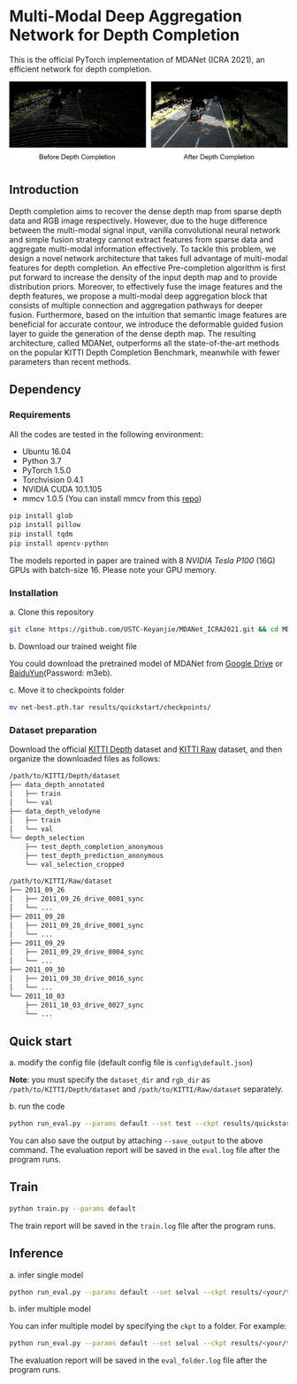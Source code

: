 # Multi-Modal Deep Aggregation Network for Depth Completion

This is the official PyTorch implementation of MDANet (ICRA 2021), an efficient network for depth completion.

![introduction](images\introduction.png)

## Introduction

Depth completion aims to recover the dense depth map from sparse depth data and RGB image respectively. However, due to the huge difference between the multi-modal signal input, vanilla convolutional neural network and simple fusion strategy cannot extract features from sparse data and aggregate multi-modal information effectively. To tackle this problem, we design a novel network architecture that takes full advantage of multi-modal features for depth completion. An effective Pre-completion algorithm is first put forward to increase the density of the input depth map and to provide distribution priors. Moreover, to effectively fuse the image features and the depth features, we propose a multi-modal deep aggregation block that consists of multiple connection and aggregation pathways for deeper fusion. Furthermore, based on the intuition that semantic image features are beneficial for accurate contour, we introduce the deformable guided fusion layer to guide the generation of the dense depth map. The resulting architecture, called MDANet, outperforms all the state-of-the-art methods on the popular KITTI Depth Completion Benchmark, meanwhile with fewer parameters than recent methods. 

## Dependency

### Requirements

All the codes are tested in the following environment:

- Ubuntu 16.04
- Python 3.7
- PyTorch 1.5.0
- Torchvision 0.4.1
- NVIDIA CUDA 10.1.105
- mmcv 1.0.5 (You can install mmcv from this [repo](https://github.com/open-mmlab/mmcv))

```bash
pip install glob
pip install pillow
pip install tqdm
pip install opencv-python
```

The models reported in paper are trained with 8 *NVIDIA Tesla P100* (16G) GPUs with batch-size 16. Please note your GPU memory.

### Installation

a. Clone this repository

```bash
git clone https://github.com/USTC-Keyanjie/MDANet_ICRA2021.git && cd MDANet_ICRA2021
```

b. Download our trained weight file

You could download the pretrained model of MDANet from [Google Drive](https://drive.google.com/file/d/1BV08KU-KVndhl0sw-4hzvOw95eW6Ik6F/view?usp=sharing) or [BaiduYun](https://pan.baidu.com/s/1Q7jY3AwUp0vXXsowIqKaeQ)(Password: m3eb).

c. Move it to checkpoints folder

```bash
mv net-best.pth.tar results/quickstart/checkpoints/
```

### Dataset preparation

Download the official [KITTI Depth](http://www.cvlibs.net/datasets/kitti/eval_depth.php?benchmark=depth_completion) dataset and [KITTI Raw](http://www.cvlibs.net/datasets/kitti/raw_data.php) dataset, and then organize the downloaded files as follows:

```
/path/to/KITTI/Depth/dataset
├── data_depth_annotated
│   ├── train
│   └── val
├── data_depth_velodyne
│   ├── train
│   └── val
└── depth_selection
    ├── test_depth_completion_anonymous
    ├── test_depth_prediction_anonymous
    └── val_selection_cropped
```

```
/path/to/KITTI/Raw/dataset
├── 2011_09_26
│   ├── 2011_09_26_drive_0001_sync
│   └── ...
├── 2011_09_28
│   ├── 2011_09_28_drive_0001_sync
│   └── ...
├── 2011_09_29
│   ├── 2011_09_29_drive_0004_sync
│   └── ...
├── 2011_09_30
│   ├── 2011_09_30_drive_0016_sync
│   └── ...
└── 2011_10_03
    ├── 2011_10_03_drive_0027_sync
    └── ...
```

## Quick start

a. modify the config file (default config file is `config\default.json`)

**Note**: you must specify the `dataset_dir`  and `rgb_dir` as `/path/to/KITTI/Depth/dataset` and `/path/to/KITTI/Raw/dataset` separately.

b. run the code

```bash
python run_eval.py --params default --set test --ckpt results/quickstart/checkpoints/net-best.pth.tar
```

You can also save the output by attaching `--save_output` to the above command. The evaluation report will be saved in the `eval.log` file after the program runs.

## Train

```bash
python train.py --params default
```

The train report will be saved in the `train.log` file after the program runs.

## Inference

a. infer single model

```bash
python run_eval.py --params default --set selval --ckpt results/<your/train/dir>/checkpoints/<model_name>.pth.tar
```

b. infer multiple model

You can infer multiple model by specifying the `ckpt` to a folder. For example:

```bash
python run_eval.py --params default --set selval --ckpt results/<your/train/dir>/checkpoints
```

The evaluation report will be saved in the `eval_folder.log` file after the program runs.





